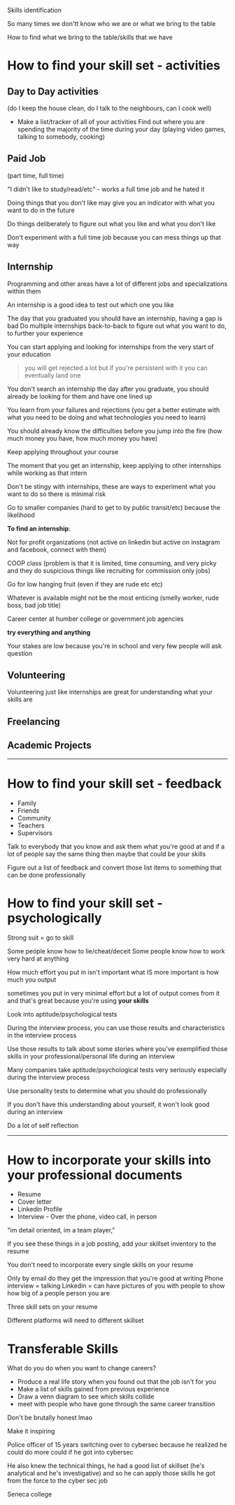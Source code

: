 Skills identification

So many times we don'tt know who we are or what we bring to the table

How to find what we bring to the table/skills that we have 
# How to find your skill set - activities
## Day to Day activities 

(do I keep the house clean, do I talk to the neighbours, can I cook well) 

- Make a list/tracker of all of your activities Find out where you are spending the majority of the time during your day (playing video games, talking to somebody, cooking)

## Paid Job
(part time, full time)

"I didn't like to study/read/etc" - works a full time job and he hated it

Doing things that you don't like may give you an indicator with what you want to do in the future

Do things deliberately to figure out what you like and what you don't like

Don't experiment with a full time job because you can mess things up that way

## Internship

Programming and other areas have a lot of different jobs and specializations within them

An internship is a good idea to test out which one you like

The day that you graduated you should have an internship, having a gap is bad 
Do multiple internships back-to-back to figure out what you want to do, to further your experience

You can start applying and looking for internships from the very start of your education
> you will get rejected a lot but if you're persistent with it you can eventually land one

You don't search an internship the day after you graduate, you should already be looking for them and have one lined up

You learn from your failures and rejections (you get a better estimate with what you need to be doing and what technologies you need to learn)

You should already know the difficulties before you jump into the fire (how much money you have, how much money you have)

Keep applying throughout your course

The moment that you get an internship, keep applying to other internships while working as that intern

Don't be stingy with internships, these are ways to experiment what you want to do so there is minimal risk

Go to smaller companies (hard to get to by public transit/etc) because the likelihood 

**To find an internship**:

Not for profit organizations (not active on linkedin but active on instagram and facebook, connect with them)

COOP class (problem is that it is limited, time consuming, and very picky and they do suspicious things like recruiting for commission only jobs)

Go for low hanging fruit (even if they are rude etc etc)

Whatever is available might not be the most enticing (smelly worker, rude boss, bad job title)

Career center at humber college or government job agencies

**try everything and anything**

Your stakes are low because you're in school and very few people will ask question

## Volunteering

Volunteering just like internships are great for understanding what your skills are 

## Freelancing

## Academic Projects

---

# How to find your skill set - feedback

- Family
- Friends
- Community
- Teachers
- Supervisors

Talk to everybody that you know and ask them what you're good at and if a lot of people say the same thing then maybe that could be your skills

Figure out a list of feedback and convert those list items to something that can be done professionally

# How to find your skill set - psychologically

Strong suit = go to skill

Some people know how to lie/cheat/deceit
Some people know how to work very hard at anything

How much effort you put in isn't important
what IS more important is how much you output

sometimes you put in very minimal effort but a lot of output comes from it and that's great because you're using **your skills**

Look into aptitude/psychological tests

During the interview process, you can use those results and characteristics in the interview process

Use those results to talk about some stories where you've exemplified those skills in your professional/personal life during an interview

Many companies take aptitude/psychological tests very seriously especially during the interview process

Use personality tests to determine what you should do professionally

If you don't have this understanding about yourself, it won't look good during an interview

Do a lot of self reflection

---

# How to incorporate your skills into your professional documents

- Resume
- Cover letter
- Linkedin Profile
- Interview - Over the phone, video call, in person


"im detail oriented, im a team player,"

If you see these things in a job posting, add your skillset inventory to the resume

You don't need to incorporate every single skills on your resume

Only by email do they get the impression that you're good at writing
Phone interview = talking
Linkedin = can have pictures of you with people to show how big of a people person you are

Three skill sets on your resume

Different platforms will need to different skillset

# Transferable Skills

What do you do when you want to change careers?

- Produce a real life story when you found out that the job isn't for you
- Make a list of skills gained from previous experience
- Draw a venn diagram to see which skills collide
- meet with people who have gone through the same career transition

Don't be brutally honest lmao

Make it inspiring

Police officer of 15 years switching over to cybersec because he realized he could do more could if he got into cybersec

He also knew the technical things, he had a good list of skillset (he's analytical and he's investigative) and so he can apply those skills he got from the force to the cyber sec job


Seneca college 